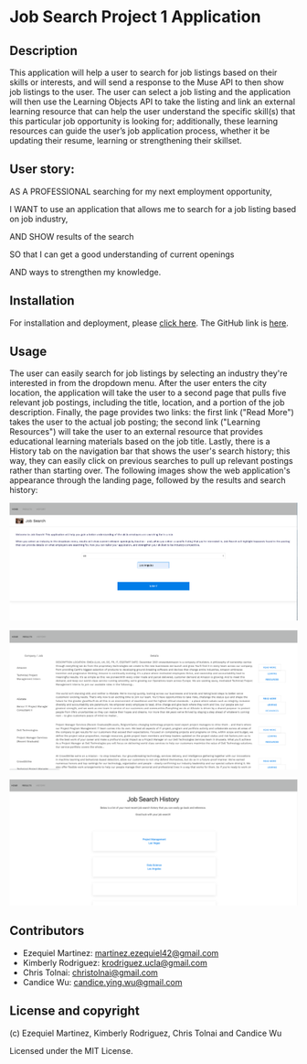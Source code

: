 # Job Search Project 1 Application

## Description
This application will help a user to search for job listings based on their skills or interests, and will send a response to the Muse API to then show job listings to the user. The user can select a job listing and the application will then use the Learning Objects API to take the listing and link an external learning resource that can help the user understand the specific skill(s) that this particular job opportunity is looking for; additionally, these learning resources can guide the user’s job application process, whether it be updating their resume, learning or strengthening their skillset. 


## User story:
AS A PROFESSIONAL searching for my next employment opportunity, 

I WANT to use an application that allows me to search for a job listing based on job industry, 

AND SHOW results of the search 

SO that I can get a good understanding of current openings

AND ways to strengthen my knowledge.

## Installation
For installation and deployment, please [click here](https://kimberly-rodriguez.github.io/job-search/). The GitHub link is [here](https://github.com/kimberly-rodriguez/job-search/).


## Usage
The user can easily search for job listings by selecting an industry they're interested in from the dropdown menu. After the user enters the city location, the application will take the user to a second page that pulls five relevant job postings, including the title, location, and a portion of the job description. Finally, the page provides two links: the first link ("Read More") takes the user to the actual job posting; the second link ("Learning Resources") will take the user to an external resource that provides educational learning materials based on the job title. Lastly, there is a History tab on the navigation bar that shows the user's search history; this way, they can easily click on previous searches to pull up relevant postings rather than starting over. The following images show the web application's appearance through the landing page, followed by the results and search history:

![The Job Search application includes a dropdown menu at the cener of the home page with a text box for location.](assets/images/screenshot2.png)

![The Job Search application will then take the user to a second page with results, and provide a third page with history.](assets/images/screenshot.png)

![The Job Search application will then take the user to a third page with history.](assets/images/screenshot3.png)

## Contributors

- Ezequiel Martinez: <martinez.ezequiel42@gmail.com>
- Kimberly Rodriguez: <krodriguez.ucla@gmail.com>
- Chris Tolnai: <christolnai@gmail.com>
- Candice Wu: <candice.ying.wu@gmail.com>


## License and copyright

(c) Ezequiel Martinez, Kimberly Rodriguez, Chris Tolnai and Candice Wu 

Licensed under the MIT License.
